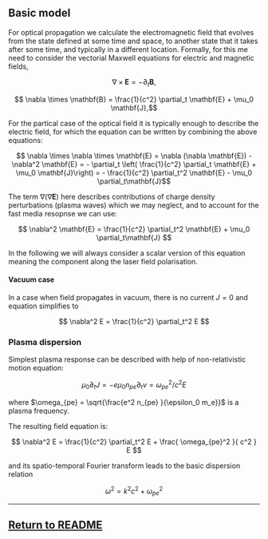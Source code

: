 ## Basic model

For optical propagation we calculate the electromagnetic field that evolves from the state defined at some time and space, to another state that it takes after some time, and typically in a different location. Formally, for this me need to consider the vectorial Maxwell equations for electric and magnetic fields,

$$ \nabla \times \mathbf{E} = - \partial_t \mathbf{B}, $$

$$ \nabla \times \mathbf{B} = \frac{1}{c^2} \partial_t \mathbf{E} + \mu_0 \mathbf{J},$$

For the partical case of the optical field it is typically enough to describe the electric field, for which the equation can be written by combining the above equations:

$$ \nabla \times \nabla \times \mathbf{E} = \nabla (\nabla \mathbf{E}) - \nabla^2 \mathbf{E} = - \partial_t \left( \frac{1}{c^2} 
\partial_t \mathbf{E} + \mu_0 \mathbf{J}\right) = - \frac{1}{c^2} \partial_t^2 \mathbf{E} - \mu_0  \partial_t\mathbf{J}$$

The term $\nabla (\nabla \mathbf{E})$ here describes contributions of charge density perturbations (plasma waves) which 
we may neglect, and to account for the fast media resopnse we can use:

$$ \nabla^2 \mathbf{E} = \frac{1}{c^2}  \partial_t^2 \mathbf{E} + \mu_0  \partial_t\mathbf{J} $$

In the following we will always consider a scalar version of this equation meaning the component along the laser field polarisation.

#### Vacuum case

In a case when field propagates in vacuum, there is no current $J = 0$ and equation simplifies to 

$$ \nabla^2 E = \frac{1}{c^2}  \partial_t^2 E $$

### Plasma dispersion

Simplest plasma response can be described with help of non-relativistic motion equation:

$$ \mu_0 \partial_t J = -e \mu_0 n_{pe} \partial_t v = \omega_{pe}^2 / c^2 E $$

where $\omega_{pe} = \sqrt{\frac{e^2 n_{pe} }{\epsilon_0  m_e}}$ is a plasma frequency.

The resulting field equation is:

$$ \nabla^2 E = \frac{1}{c^2}  \partial_t^2 E + \frac{ \omega_{pe}^2 }{ c^2 } E  $$

and its spatio-temporal Fourier transform leads to the basic dispersion relation

$$ \omega^2 = k^2 c^2 + \omega_{pe}^2 $$


___________________________
## [Return to README](https://github.com/hightower8083/axiprop/blob/new-docs/README.md#documentation)
